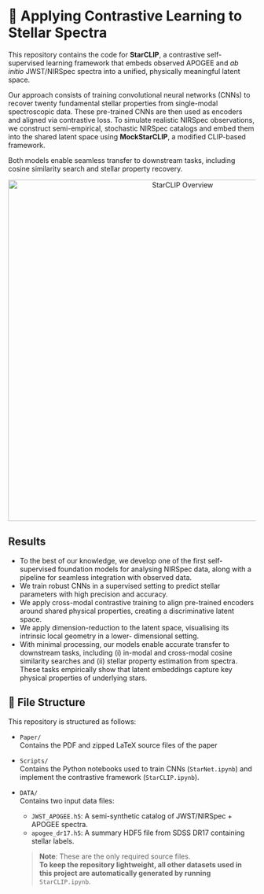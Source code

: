 # 🌌 Applying Contrastive Learning to Stellar Spectra

This repository contains the code for **StarCLIP**, a contrastive self-supervised learning framework that embeds observed APOGEE and *ab initio* JWST/NIRSpec spectra into a unified, physically meaningful latent space.

Our approach consists of training convolutional neural networks (CNNs) to recover twenty fundamental stellar properties from single-modal spectroscopic data. These pre-trained CNNs are then used as encoders and aligned via contrastive loss. To simulate realistic NIRSpec observations, we construct semi-empirical, stochastic NIRSpec catalogs and embed them into the shared latent space using **MockStarCLIP**, a modified CLIP-based framework.

Both models enable seamless transfer to downstream tasks, including cosine similarity search and stellar property recovery.

<p align="center">
  <img width="694" alt="StarCLIP Overview" src="https://github.com/user-attachments/assets/ba0d867e-eb4d-4f27-95ed-507f7a5d9706" />
</p>

## Results
- To the best of our knowledge, we develop one of the first self-supervised foundation models for analysing NIRSpec data, along with a pipeline for seamless integration with observed data.
- We train robust CNNs in a supervised setting to predict stellar parameters with high precision and accuracy.
- We apply cross-modal contrastive training to align pre-trained encoders around shared physical properties, creating a discriminative latent space.
-  We apply dimension-reduction to the latent space, visualising its intrinsic local geometry in a lower- dimensional setting.
-  With minimal processing, our models enable accurate transfer to downstream tasks, including (i) in-modal and cross-modal cosine similarity searches and (ii) stellar property estimation from spectra. These tasks empirically show that latent embeddings capture key physical properties of underlying stars.

## 📁 File Structure

This repository is structured as follows:

- `Paper/`  
  Contains the PDF and zipped LaTeX source files of the paper
- `Scripts/`  
  Contains the Python notebooks used to train CNNs (`StarNet.ipynb`) and implement the contrastive framework (`StarCLIP.ipynb`).
- `DATA/`  
  Contains two input data files:
  - `JWST_APOGEE.h5`: A semi-synthetic catalog of JWST/NIRSpec + APOGEE spectra.
  - `apogee_dr17.h5`: A summary HDF5 file from SDSS DR17 containing stellar labels.
    
  > **Note**: These are the only required source files.  
  > **To keep the repository lightweight, all other datasets used in this project are automatically generated by running** `StarCLIP.ipynb`.
